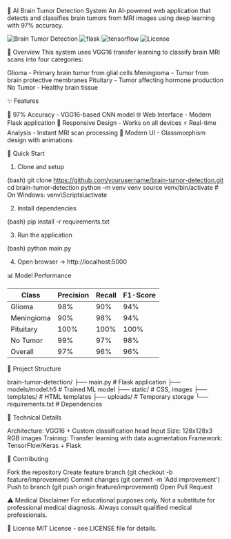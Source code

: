 🧠 AI Brain Tumor Detection System
An AI-powered web application that detects and classifies brain tumors from MRI images using deep learning with 97% accuracy.

![Brain Tumor Detection](https://img.shields.io/badge/python-v3.8+-blue.svg)
![flask](https://img.shields.io/badge/flask-v2.0+-red.svg)
![tensorflow](https://img.shields.io/badge/tensorflow-v2.0+-orange.svg)
![License](https://img.shields.io/badge/license-MIT-green.svg)

🎯 Overview
This system uses VGG16 transfer learning to classify brain MRI scans into four categories:

Glioma - Primary brain tumor from glial cells
Meningioma - Tumor from brain protective membranes
Pituitary - Tumor affecting hormone production
No Tumor - Healthy brain tissue

✨ Features

🤖 97% Accuracy - VGG16-based CNN model
🌐 Web Interface - Modern Flask application
📱 Responsive Design - Works on all devices
⚡ Real-time Analysis - Instant MRI scan processing
🎨 Modern UI - Glassmorphism design with animations

🚀 Quick Start

1. Clone and setup

(bash)
git clone https://github.com/yourusername/brain-tumor-detection.git
cd brain-tumor-detection
python -m venv venv
source venv/bin/activate  # On Windows: venv\Scripts\activate

2. Install dependencies

(bash)
pip install -r requirements.txt

3. Run the application

(bash)
python main.py

4. Open browser → http://localhost:5000

📊 Model Performance

| Class       | Precision | Recall | F1-Score |
|-------------|-----------|--------|----------|
| Glioma      | 98%       | 90%    | 94%      |
| Meningioma  | 90%       | 98%    | 94%      |
| Pituitary   | 100%      | 100%   | 100%     |
| No Tumor    | 99%       | 97%    | 98%      |
| Overall     | 97%       | 96%    | 96%      |

📁 Project Structure

brain-tumor-detection/
├── main.py              # Flask application
├── models/model.h5      # Trained ML model
├── static/              # CSS, images
├── templates/           # HTML templates
├── uploads/             # Temporary storage
└── requirements.txt     # Dependencies

🔧 Technical Details

Architecture: VGG16 + Custom classification head
Input Size: 128x128x3 RGB images
Training: Transfer learning with data augmentation
Framework: TensorFlow/Keras + Flask

🤝 Contributing

Fork the repository
Create feature branch (git checkout -b feature/improvement)
Commit changes (git commit -m 'Add improvement')
Push to branch (git push origin feature/improvement)
Open Pull Request

⚠️ Medical Disclaimer
For educational purposes only. Not a substitute for professional medical diagnosis. Always consult qualified medical professionals.

📜 License
MIT License - see LICENSE file for details.